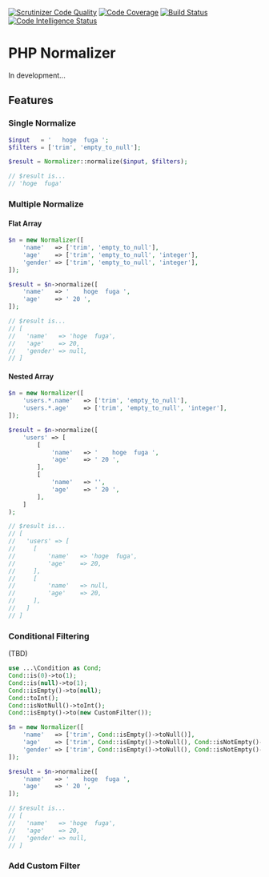 [![Scrutinizer Code Quality](https://scrutinizer-ci.com/g/t-kuni/php-normalizer/badges/quality-score.png?b=master)](https://scrutinizer-ci.com/g/t-kuni/php-normalizer/?branch=master)
[![Code Coverage](https://scrutinizer-ci.com/g/t-kuni/php-normalizer/badges/coverage.png?b=master)](https://scrutinizer-ci.com/g/t-kuni/php-normalizer/?branch=master)
[![Build Status](https://scrutinizer-ci.com/g/t-kuni/php-normalizer/badges/build.png?b=master)](https://scrutinizer-ci.com/g/t-kuni/php-normalizer/build-status/master)
[![Code Intelligence Status](https://scrutinizer-ci.com/g/t-kuni/php-normalizer/badges/code-intelligence.svg?b=master)](https://scrutinizer-ci.com/code-intelligence)

# PHP Normalizer

In development...

## Features

### Single Normalize

```php
$input   = '   hoge  fuga ';
$filters = ['trim', 'empty_to_null'];

$result = Normalizer::normalize($input, $filters);

// $result is...
// 'hoge  fuga'
```

### Multiple Normalize

#### Flat Array

```php
$n = new Normalizer([
    'name'   => ['trim', 'empty_to_null'],
    'age'    => ['trim', 'empty_to_null', 'integer'],
    'gender' => ['trim', 'empty_to_null', 'integer'],
]);

$result = $n->normalize([
    'name'   => '    hoge  fuga ',
    'age'    => ' 20 ',
]);

// $result is...
// [
//   'name'   => 'hoge  fuga',
//   'age'    => 20,
//   'gender' => null,
// ]
```

#### Nested Array

```php
$n = new Normalizer([
    'users.*.name'   => ['trim', 'empty_to_null'],
    'users.*.age'    => ['trim', 'empty_to_null', 'integer'],
]);

$result = $n->normalize([
    'users' => [
        [
            'name'   => '    hoge  fuga ',
            'age'    => ' 20 ',
        ],
        [
            'name'   => '',
            'age'    => ' 20 ',
        ],
    ]
);

// $result is...
// [
//   'users' => [
//     [
//         'name'   => 'hoge  fuga',
//         'age'    => 20,
//     ],
//     [
//         'name'   => null,
//         'age'    => 20,
//     ],
//   ]
// ]
```

### Conditional Filtering 

(TBD)

```php
use ...\Condition as Cond;
Cond::is(0)->to(1);
Cond::is(null)->to(1);
Cond::isEmpty()->to(null);
Cond::toInt();
Cond::isNotNull()->toInt();
Cond::isEmpty()->to(new CustomFilter());
```

```php
$n = new Normalizer([
    'name'   => ['trim', Cond::isEmpty()->toNull()],
    'age'    => ['trim', Cond::isEmpty()->toNull(), Cond::isNotEmpty()->toInt()],
    'gender' => ['trim', Cond::isEmpty()->toNull(), Cond::isNotEmpty()->toInt()],
]);

$result = $n->normalize([
    'name'   => '    hoge  fuga ',
    'age'    => ' 20 ',
]);

// $result is...
// [
//   'name'   => 'hoge  fuga',
//   'age'    => 20,
//   'gender' => null,
// ]
```

### Add Custom Filter

```php
```
